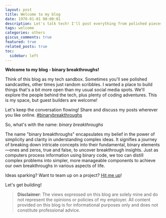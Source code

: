 ```yaml
---
layout: post
title: Welcome to my blog
date: 1970-01-01 00:00:01
description: Let's talk tech! I'll post everything from polished pieces to spur-of-the-moment thoughts. And if you've got ideas for posts or want to collaborate, let's connect!
tags: welcome
categories: others
giscus_comments: true
featured: true
related_posts: true
toc:
  sidebar: left
---
```


**Welcome to my blog - binary breakthroughs!**

Think of this blog as my tech sandbox. Sometimes you'll see polished sandcastles, other times just random scribbles. I wanted a place to build things that's a bit more open than my usual social media spots. We'll explore the people behind the tech, plus plenty of coding adventures. This is my space, but guest builders are welcome!

Let's keep the conversation flowing! Share and discuss my posts wherever you like online. [#binarybreakthroughs](https://twitter.com/search?q=%23binarybreakthroughs)

So, what's with the name: _binary breakthroughs_

The name "binary breakthroughs" encapsulates my belief in the power of simplicity and clarity in understanding complex ideas. It signifies a journey of breaking down intricate concepts into their fundamental, binary elements—ones and zeros, true and false, to uncover breakthrough insights. Just as computers process information using binary code, we too can distill complex problems into simpler, more manageable components to achieve our own breakthroughs in various aspects of life.

Ideas sparking? Want to team up on a project? [Hit me up](mailto:contact@subhadipmitra.com)!

Let's get building!

> **Disclaimer**: The views expressed on this blog are solely mine and do not represent the opinions or policies of my employer. All content provided on this blog is for informational purposes only and does not constitute professional advice.
